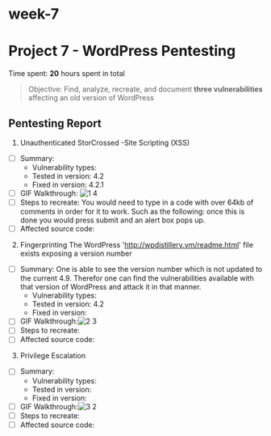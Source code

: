 # week-7
# Project 7 - WordPress Pentesting

Time spent: **20** hours spent in total

> Objective: Find, analyze, recreate, and document **three vulnerabilities** affecting an old version of WordPress

## Pentesting Report

1. Unauthenticated StorCrossed -Site Scripting (XSS)
  - [ ] Summary: 
    - Vulnerability types: 
    - Tested in version: 4.2
    - Fixed in version: 4.2.1
  - [ ] GIF Walkthrough: ![1 4](https://user-images.githubusercontent.com/37822922/40213482-875005f2-5a0a-11e8-92ad-09aa70a5a6b0.gif)
  - [ ] Steps to recreate: You would need to type in a code with over 64kb of comments in order for it to work. Such as the following: <a title='x onmouseover=alert(unescape(/hello%20world/.source)) style=position:absolute;left:0;top:0;width:5000px;height:5000px  AAAAAAAAAAAA...[64 kb]..AAA'></a> once this is done you would press submit and an alert box pops up.
  - [ ] Affected source code:
  
2. Fingerprinting 
The WordPress 'http://wpdistillery.vm/readme.html' file exists exposing a version number
  - [ ] Summary: One is able to see the version number which is not updated to the current 4.9. Therefor one can find the vulnerabilities available with that version of WordPress and attack it in that manner. 
    - Vulnerability types:
    - Tested in version: 4.2
    - Fixed in version: 
  - [ ] GIF Walkthrough:![2 3](https://user-images.githubusercontent.com/37822922/40213483-885f20c2-5a0a-11e8-8d77-71d164ce6270.gif)
  - [ ] Steps to recreate: 
  - [ ] Affected source code:
  
3. Privilege Escalation
  - [ ] Summary: 
    - Vulnerability types:
    - Tested in version:
    - Fixed in version: 
  - [ ] GIF Walkthrough:![3 2](https://user-images.githubusercontent.com/37822922/40214119-e56e3e9e-5a0d-11e8-8efc-1a1a3e66bd85.gif)
  - [ ] Steps to recreate: 
  - [ ] Affected source code:
